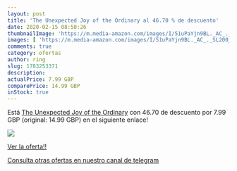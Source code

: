 ```yaml
---
layout: post
title: 'The Unexpected Joy of the Ordinary al 46.70 % de descuento'
date: 2020-02-15 08:50:26
thumbnailImage: 'https://m.media-amazon.com/images/I/51uPaYjn9BL._AC_._SL200_.jpg'
images: [ 'https://m.media-amazon.com/images/I/51uPaYjn9BL._AC_._SL200_.jpg' ]
comments: true
category: ofertas
author: ring
slug: 1783253371
description:
actualPrice: 7.99 GBP
comparePrice: 14.99 GBP
inStock: true
---
```


Está [The Unexpected Joy of the Ordinary](https://www.amazon.com/dp/1783253371/?tag=redken08-20) con 46.70 de descuento por 7.99 GBP (original: 14.99 GBP) en el siguiente enlace!

[![](https://m.media-amazon.com/images/I/51uPaYjn9BL._AC_._SL200_.jpg)](https://www.amazon.com/dp/1783253371/?tag=redken08-20)

[Ver la oferta!!](https://www.amazon.com/dp/1783253371/?tag=redken08-20)

[Consulta otras ofertas en nuestro canal de telegram](https://t.me/s/ofertas25)
